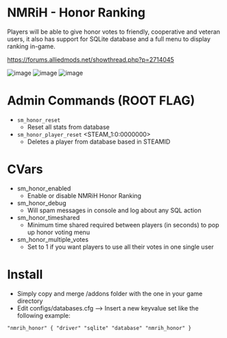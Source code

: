 # NMRiH - Honor Ranking
Players will be able to give honor votes to friendly, cooperative and veteran users, it also has support for SQLite database and a full menu to display ranking in-game.

https://forums.alliedmods.net/showthread.php?p=2714045

![image](https://i.imgur.com/YD88Y3G.jpeg)
![image](https://i.imgur.com/osTxq6G.jpeg)
![image](https://i.imgur.com/wEpAsjT.jpeg)

# Admin Commands (ROOT FLAG)
- `sm_honor_reset`
  - Reset all stats from database
- `sm_honor_player_reset` <STEAM_1:0:0000000>
  - Deletes a player from database based in STEAMID


# CVars
- sm_honor_enabled
  - Enable or disable NMRiH Honor Ranking
- sm_honor_debug
  - Will spam messages in console and log about any SQL action
- sm_honor_timeshared
  - Minimum time shared required between players (in seconds) to pop up honor voting menu
- sm_honor_multiple_votes
  - Set to 1 if you want players to use all their votes in one single user

# Install
- Simply copy and merge /addons folder with the one in your game directory
- Edit configs/databases.cfg --> Insert a new keyvalue set like the following example:

`"nmrih_honor"
{
   "driver" "sqlite"
   "database" "nmrih_honor"
}`
